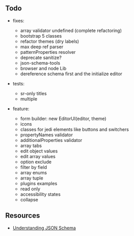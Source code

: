 ## Todo

- fixes:
    - array validator undefined (complete refactoring)
    - bootstrap 5 classes
    - refactor themes (dry labels)
    - max deep ref parser
    - patternProperties resolver
    - deprecate sanitize?
    - json-schema-tools
    - browser and node Lib
    - dereference schema first and the initialize editor
 
- tests:
    - sr-only titles
    - multiple

- feature: 
    - form builder: new EditorUI(editor, theme)
    - icons
    - classes for jedi elements like buttons and switchers
    - propertyNames validator
    - additionalProperties validator
    - array tabs
    - edit object values
    - edit array values
    - option exclude
    - filter by field
    - array enums
    - array tuple 
    - plugins examples
    - read only
    - accessibility states
    - collapse

## Resources
* [Understanding JSON Schema](http://json-schema.org/understanding-json-schema/index.html)
